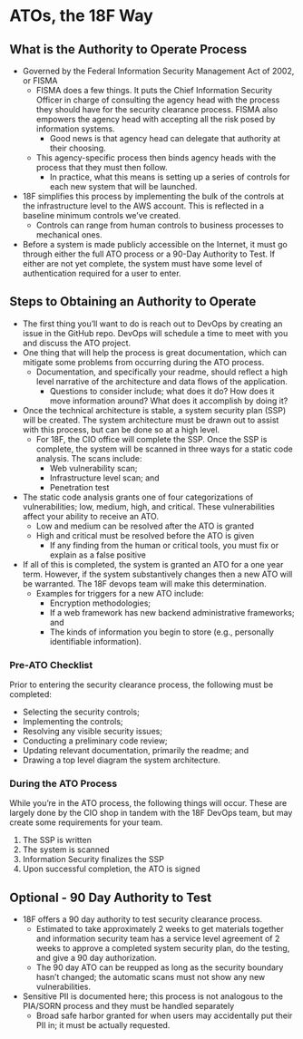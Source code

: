 # ATOs, the 18F Way

## What is the Authority to Operate Process

* Governed by the Federal Information Security Management Act of 2002, or FISMA
    * FISMA does a few things. It puts the Chief Information Security Officer in charge of consulting the agency head with the process they should have for the security clearance process. FISMA also empowers the agency head with accepting all the risk posed by information systems.
        * Good news is that agency head can delegate that authority at their choosing.
    * This agency-specific process then binds agency heads with the process that they must then follow.
       * In practice, what this means is setting up a series of controls for each new system that will be launched.
* 18F simplifies this process by implementing the bulk of the controls at the infrastructure level to the AWS account. This is reflected in a baseline minimum controls we’ve created.
    * Controls can range from human controls to business processes to mechanical ones.
* Before a system is made publicly accessible on the Internet, it must go through either the full ATO process or a 90-Day Authority to Test. If either are not yet complete, the system must have some level of authentication required for a user to enter.

## Steps to Obtaining an Authority to Operate

* The first thing you’ll want to do is reach out to DevOps by creating an issue in the GitHub repo. DevOps will schedule a time to meet with you and discuss the ATO project.
* One thing that will help the process is great documentation, which can mitigate some problems from occurring during the ATO process.
    * Documentation, and specifically your readme, should reflect a high level narrative of the architecture and data flows of the application.
        * Questions to consider include; what does it do? How does it move information around? What does it accomplish by doing it?
* Once the technical architecture is stable, a system security plan (SSP) will be created. The system architecture must be drawn out to assist with this process, but can be done so at a high level.
    * For 18F, the CIO office will complete the SSP. Once the SSP is complete, the system will be scanned in three ways for a static code analysis. The scans include:
        * Web vulnerability scan;
        * Infrastructure level scan; and
        * Penetration test
* The static code analysis grants one of four categorizations of vulnerabilities; low, medium, high, and critical. These vulnerabilities affect your ability to receive an ATO.
    * Low and medium can be resolved after the ATO is granted
    * High and critical must be resolved before the ATO is given
        * If any finding from the human or critical tools, you must fix or explain as a false positive
* If all of this is completed, the system is granted an ATO for a one year term. However, if the system substantively changes then a new ATO will be warranted. The 18F devops team will make this determination.
    * Examples for triggers for a new ATO include:
        * Encryption methodologies;
        * If a web framework has new backend administrative frameworks; and
        * The kinds of information you begin to store (e.g., personally identifiable information).

### Pre-ATO Checklist

Prior to entering the security clearance process, the following must be completed:

* Selecting the security controls;
* Implementing the controls;
* Resolving any visible security issues;
* Conducting a preliminary code review;
* Updating relevant documentation, primarily the readme; and
* Drawing a top level diagram the system architecture.

### During the ATO Process

While you’re in the ATO process, the following things will occur. These are largely done by the CIO shop in tandem with the 18F DevOps team, but may create some requirements for your team.

1. The SSP is written
1. The system is scanned
1. Information Security finalizes the SSP
1. Upon successful completion, the ATO is signed

## Optional - 90 Day Authority to Test

* 18F offers a 90 day authority to test security clearance process.
   * Estimated to take approximately 2 weeks to get materials together and information security team has a service level agreement of 2 weeks to approve a completed system security plan, do the testing, and give a 90 day authorization.
   * The 90 day ATO can be reupped as long as the security boundary hasn’t changed; the automatic scans must not show any new vulnerabilities.
* Sensitive PII is documented here; this process is not analogous to the PIA/SORN process and they must be handled separately
   * Broad safe harbor granted for when users may accidentally put their PII in; it must be actually requested.
